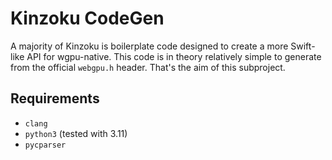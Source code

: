 # Kinzoku CodeGen

A majority of Kinzoku is boilerplate code designed to create a more Swift-like API for wgpu-native.
This code is in theory relatively simple to generate from the official `webgpu.h` header. That's
the aim of this subproject.

## Requirements

- `clang`
- `python3` (tested with 3.11)
- `pycparser`
